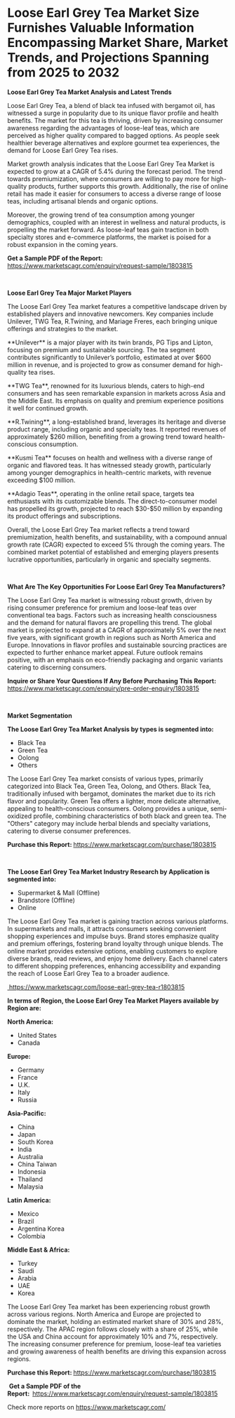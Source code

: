<p><h1>Loose Earl Grey Tea Market Size Furnishes Valuable Information Encompassing Market Share, Market Trends, and Projections Spanning from 2025 to 2032</h1></p><p><strong>Loose Earl Grey Tea Market Analysis and Latest Trends</strong></p>
<p><p>Loose Earl Grey Tea, a blend of black tea infused with bergamot oil, has witnessed a surge in popularity due to its unique flavor profile and health benefits. The market for this tea is thriving, driven by increasing consumer awareness regarding the advantages of loose-leaf teas, which are perceived as higher quality compared to bagged options. As people seek healthier beverage alternatives and explore gourmet tea experiences, the demand for Loose Earl Grey Tea rises.</p><p>Market growth analysis indicates that the Loose Earl Grey Tea Market is expected to grow at a CAGR of 5.4% during the forecast period. The trend towards premiumization, where consumers are willing to pay more for high-quality products, further supports this growth. Additionally, the rise of online retail has made it easier for consumers to access a diverse range of loose teas, including artisanal blends and organic options.</p><p>Moreover, the growing trend of tea consumption among younger demographics, coupled with an interest in wellness and natural products, is propelling the market forward. As loose-leaf teas gain traction in both specialty stores and e-commerce platforms, the market is poised for a robust expansion in the coming years.</p></p>
<p><strong>Get a Sample PDF of the Report:&nbsp;</strong> <a href="https://www.marketscagr.com/enquiry/request-sample/1803815?utm_campaign=2342&utm_medium=2&utm_source=Github&utm_content=ia&utm_term=14022025&utm_id=loose-earl-grey-tea">https://www.marketscagr.com/enquiry/request-sample/1803815</a></p>
<p>&nbsp;</p>
<p><strong>Loose Earl Grey Tea Major Market Players</strong></p>
<p><p>The Loose Earl Grey Tea market features a competitive landscape driven by established players and innovative newcomers. Key companies include Unilever, TWG Tea, R.Twining, and Mariage Freres, each bringing unique offerings and strategies to the market.</p><p>**Unilever** is a major player with its twin brands, PG Tips and Lipton, focusing on premium and sustainable sourcing. The tea segment contributes significantly to Unilever’s portfolio, estimated at over $600 million in revenue, and is projected to grow as consumer demand for high-quality tea rises.</p><p>**TWG Tea**, renowned for its luxurious blends, caters to high-end consumers and has seen remarkable expansion in markets across Asia and the Middle East. Its emphasis on quality and premium experience positions it well for continued growth.</p><p>**R.Twining**, a long-established brand, leverages its heritage and diverse product range, including organic and specialty teas. It reported revenues of approximately $260 million, benefiting from a growing trend toward health-conscious consumption.</p><p>**Kusmi Tea** focuses on health and wellness with a diverse range of organic and flavored teas. It has witnessed steady growth, particularly among younger demographics in health-centric markets, with revenue exceeding $100 million.</p><p>**Adagio Teas**, operating in the online retail space, targets tea enthusiasts with its customizable blends. The direct-to-consumer model has propelled its growth, projected to reach $30-$50 million by expanding its product offerings and subscriptions.</p><p>Overall, the Loose Earl Grey Tea market reflects a trend toward premiumization, health benefits, and sustainability, with a compound annual growth rate (CAGR) expected to exceed 5% through the coming years. The combined market potential of established and emerging players presents lucrative opportunities, particularly in organic and specialty segments.</p></p>
<p>&nbsp;</p>
<p><strong>What Are The Key Opportunities For Loose Earl Grey Tea Manufacturers?</strong></p>
<p><p>The Loose Earl Grey Tea market is witnessing robust growth, driven by rising consumer preference for premium and loose-leaf teas over conventional tea bags. Factors such as increasing health consciousness and the demand for natural flavors are propelling this trend. The global market is projected to expand at a CAGR of approximately 5% over the next five years, with significant growth in regions such as North America and Europe. Innovations in flavor profiles and sustainable sourcing practices are expected to further enhance market appeal. Future outlook remains positive, with an emphasis on eco-friendly packaging and organic variants catering to discerning consumers.</p></p>
<p><strong>Inquire or Share Your Questions If Any Before Purchasing This Report:</strong> <a href="https://www.marketscagr.com/enquiry/pre-order-enquiry/1803815?utm_campaign=2342&utm_medium=2&utm_source=Github&utm_content=ia&utm_term=14022025&utm_id=loose-earl-grey-tea">https://www.marketscagr.com/enquiry/pre-order-enquiry/1803815</a></p>
<p>&nbsp;</p>
<p><strong>Market Segmentation</strong></p>
<p><strong>The Loose Earl Grey Tea Market Analysis by types is segmented into:</strong></p>
<p><ul><li>Black Tea</li><li>Green Tea</li><li>Oolong</li><li>Others</li></ul></p>
<p><p>The Loose Earl Grey Tea market consists of various types, primarily categorized into Black Tea, Green Tea, Oolong, and Others. Black Tea, traditionally infused with bergamot, dominates the market due to its rich flavor and popularity. Green Tea offers a lighter, more delicate alternative, appealing to health-conscious consumers. Oolong provides a unique, semi-oxidized profile, combining characteristics of both black and green tea. The "Others" category may include herbal blends and specialty variations, catering to diverse consumer preferences.</p></p>
<p><strong>Purchase this Report:&nbsp;</strong><a href="https://www.marketscagr.com/purchase/1803815?utm_campaign=2342&utm_medium=2&utm_source=Github&utm_content=ia&utm_term=14022025&utm_id=loose-earl-grey-tea">https://www.marketscagr.com/purchase/1803815</a></p>
<p>&nbsp;</p>
<p><strong>The Loose Earl Grey Tea Market Industry Research by Application is segmented into:</strong></p>
<p><ul><li>Supermarket & Mall (Offline)</li><li>Brandstore (Offline)</li><li>Online</li></ul></p>
<p><p>The Loose Earl Grey Tea market is gaining traction across various platforms. In supermarkets and malls, it attracts consumers seeking convenient shopping experiences and impulse buys. Brand stores emphasize quality and premium offerings, fostering brand loyalty through unique blends. The online market provides extensive options, enabling customers to explore diverse brands, read reviews, and enjoy home delivery. Each channel caters to different shopping preferences, enhancing accessibility and expanding the reach of Loose Earl Grey Tea to a broader audience.</p></p>
<p><a href="https://www.marketscagr.com/loose-earl-grey-tea-r1803815?utm_campaign=2342&utm_medium=2&utm_source=Github&utm_content=ia&utm_term=14022025&utm_id=loose-earl-grey-tea">&nbsp;https://www.marketscagr.com/loose-earl-grey-tea-r1803815</a></p>
<p><strong>In terms of Region, the Loose Earl Grey Tea Market Players available by Region are:</strong></p>
<p>
    <p> <strong> North America: </strong>
        <ul>
            <li>United States</li>
            <li>Canada</li>
        </ul>
        </p> 
    <p> <strong> Europe: </strong>
        <ul>
            <li>Germany</li>
            <li>France</li>
            <li>U.K.</li>
            <li>Italy</li>
            <li>Russia</li>
        </ul>
        </p> 
    <p> <strong> Asia-Pacific: </strong>
        <ul>
            <li>China</li>
            <li>Japan</li>
            <li>South Korea</li>
            <li>India</li>
            <li>Australia</li>
            <li>China Taiwan</li>
            <li>Indonesia</li>
            <li>Thailand</li>
            <li>Malaysia</li>
        </ul>
        </p> 
    <p> <strong> Latin America: </strong>
        <ul>
            <li>Mexico</li>
            <li>Brazil</li>
            <li>Argentina Korea</li>
            <li>Colombia</li>
        </ul>
        </p> 
    <p> <strong> Middle East & Africa: </strong>
        <ul>
            <li>Turkey</li>
            <li>Saudi</li>
            <li>Arabia</li>
            <li>UAE</li>
            <li>Korea</li>
        </ul>
    </p>
    </p>
<p><p>The Loose Earl Grey Tea market has been experiencing robust growth across various regions. North America and Europe are projected to dominate the market, holding an estimated market share of 30% and 28%, respectively. The APAC region follows closely with a share of 25%, while the USA and China account for approximately 10% and 7%, respectively. The increasing consumer preference for premium, loose-leaf tea varieties and growing awareness of health benefits are driving this expansion across regions.</p></p>
<p><strong>Purchase this Report: </strong><a href="https://www.marketscagr.com/purchase/1803815?utm_campaign=2342&utm_medium=2&utm_source=Github&utm_content=ia&utm_term=14022025&utm_id=loose-earl-grey-tea">https://www.marketscagr.com/purchase/1803815</a></p>
<p>&nbsp;<strong>Get a Sample PDF of the Report:&nbsp;&nbsp;</strong><a href="https://www.marketscagr.com/enquiry/request-sample/1803815?utm_campaign=2342&utm_medium=2&utm_source=Github&utm_content=ia&utm_term=14022025&utm_id=loose-earl-grey-tea">https://www.marketscagr.com/enquiry/request-sample/1803815</a></p>
<p><strong></strong></p>
<p>Check more reports on <a href="https://www.marketscagr.com/?utm_campaign=2342&utm_medium=2&utm_source=Github&utm_content=ia&utm_term=14022025&utm_id=loose-earl-grey-tea">https://www.marketscagr.com/</a></p>